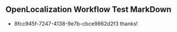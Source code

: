 ## OpenLocalization Workflow Test MarkDown
* 8fcc945f-7247-4138-9e7b-cbce9862d2f3 
thanks!<!--HONumber=Mar16_HO1-->
